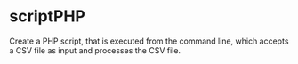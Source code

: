 # scriptPHP
Create a PHP script, that is executed from the command line, which accepts a CSV file as input and processes the CSV file.
